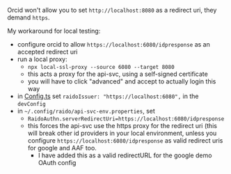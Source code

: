 Orcid won't allow you to set `http://localhost:8080` as a redirect uri, they
demand `https`.

My workaround for local testing:
* configure orcid to allow `https://localhost:6080/idpresponse` as an 
  accepted redirect uri
* run a local proxy:
  * `npx local-ssl-proxy --source 6080 --target 8080`
  * this acts a proxy for the api-svc, using a self-signed certificate 
  * you will have to click "advanced" and accept to actually login this way
* in [Config.ts](/app-client/src/Config.ts) set 
  `raidoIssuer: "https://localhost:6080",` in the `devConfig`
* in `~/.config/raido/api-svc-env.properties`, set
  * `RaidoAuthn.serverRedirectUri=https://localhost:6080/idpresponse`
  * this forces the api-svc use the https proxy for the redirect uri 
  (this will break other id providers in your local environment, unless you 
  configure `https://localhost:6080/idpresponse` as valid redirect uris for 
  google and AAF too.
    * I have added this as a valid redirectURL for the google demo OAuth config

 
